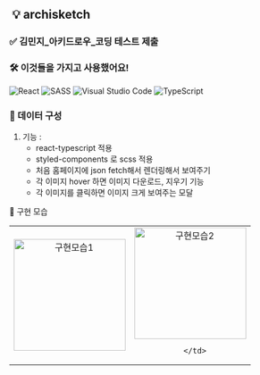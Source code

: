  ## ️ 💡 archisketch


###  ✅ 김민지_아키드로우_코딩 테스트 제출

### 🛠 이것들을 가지고 사용했어요!

 <img alt="React" src="https://img.shields.io/badge/react%20-%2320232a.svg?&style=for-the-badge&logo=react&logoColor=%2361DAFB"/>
 <img alt="SASS" src="https://img.shields.io/badge/STYLEDCOMPONENTS%20-hotpink.svg?&style=for-the-badge&logo=SASS&logoColor=white"/>  
 <img alt="Visual Studio Code" src="https://img.shields.io/badge/Visual%20Studio%20Code-0078d7.svg?&style=for-the-badge&logo=visual-studio-code&logoColor=white"/>
 <img alt="TypeScript" src="https://img.shields.io/badge/TYPESCRIPT%20-blue.svg?&style=for-the-badge&logo=TYPESCRIPT&logoColor=white"/>



### 📐 데이터 구성

1. 기능 : 
    -  react-typescript 적용
    -  styled-components 로 scss 적용
    -  처음 홈페이지에 json fetch해서 렌더링해서 보여주기
    -  각 이미지 hover 하면 이미지 다운로드, 지우기 기능
    -  각 이미지를 클릭하면 이미지 크게 보여주는 모달 

🌙 구현 모습

<center>
  <table>
      <td align="center">
          <img width="200" src="https://user-images.githubusercontent.com/59499779/160741934-e3e35e98-7f10-4bc2-a980-a2510321b3fa.png" alt="구현모습1"><br/>
      </td>
   <td align="center">
          <img width="200" src=https://user-images.githubusercontent.com/59499779/160741962-6eb8adc4-1949-4b48-be45-5902952be237.png" alt="구현모습2"><br/>

      </td>
  </table>
</center>

